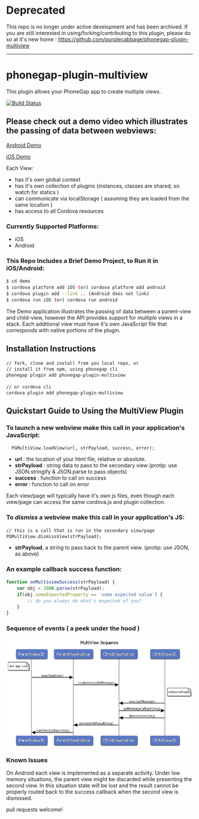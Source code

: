 
# Deprecated
This repo is no longer under active development and has been archived.
If you are still interested in using/forking/contributing to this plugin, please do so at it's new home :
https://github.com/purplecabbage/phonegap-plugin-multiview

---


# phonegap-plugin-multiview

This plugin allows your PhoneGap app to create multiple views.

[![Build Status](https://travis-ci.org/phonegap/phonegap-plugin-multiview.svg?branch=master)](https://travis-ci.org/phonegap/phonegap-plugin-multiview )

## Please check out a demo video which illustrates the passing of data between webviews:

[Android Demo](https://youtu.be/_ZzBA28QO4s "Youtube -Android Demo Movie")

[iOS Demo](https://youtu.be/WVbxFIGBh0Y "Youtube -iOS Demo Movie")

Each View:
- has it's own global context
- has it's own collection of plugins (instances, classes are shared, so watch for statics )
- can communicate via localStorage ( assuming they are loaded from the same location )
- has access to all Cordova resources

### Currently Supported Platforms:
- iOS
- Android

### This Repo Includes a Brief Demo Project, to Run it in iOS/Android:

```bash
$ cd demo
$ cordova platform add iOS (or) cordova platform add android
$ cordova plugin add --link .. (Android does not link)
$ cordova run iOS (or) cordova run android
```

The Demo application illustrates the passing of data between a parent-view and child-view, however the API provides support for 
*multiple* views in a stack.  Each additional view must have it's own JavaScript file that corresponds with native portions of the plugin.

## Installation Instructions

    // fork, clone and install from you local repo, or 
    // install it from npm, using phonegap cli
    phonegap plugin add phonegap-plugin-multiview
    
    // or cordova cli
    cordova plugin add phonegap-plugin-multiview

## Quickstart Guide to Using the MultiView Plugin

### To launch a new webview make this call in your application's JavaScript:
      PGMultiView.loadView(url, strPayload, success, error);

- **url**        : the location of your html file, relative or absolute.
- **strPayload** : string data to pass to the secondary view (protip: use JSON.stringify & JSON.parse to pass objects) 
- **success**    : function to call on success
- **error**      : function to call on error

Each view/page will typically have it's own js files, even though each view/page can access the same cordova.js and plugin collection.

### To *dismiss* a webview make this call in your application's JS:
    // this is a call that is run in the secondary view/page
    PGMultiView.dismissView(strPayload);      
           
- **strPayload**, a string to pass back to the parent view. (protip: use JSON, as above)

### An example callback success function:

```javascript
function onMultiviewSuccess(strPayload) {
    var obj = JSON.parse(strPayload);
    if(obj.someExpectedProperty == 'some expected value') {
        // do you always do what's expected of you?
    }
}
```
### Sequence of events ( a peek under the hood )
![MultiViewSequence](MultiViewSequence.png)

### Known Issues
On Android each view is implemented as a separate activity.  Under low memory situations, the parent view might be discarded while presenting the second view.  In this situation state will be lost and the result cannot be properly routed back to the success callback when the second view is dismissed.

pull requests welcome!
